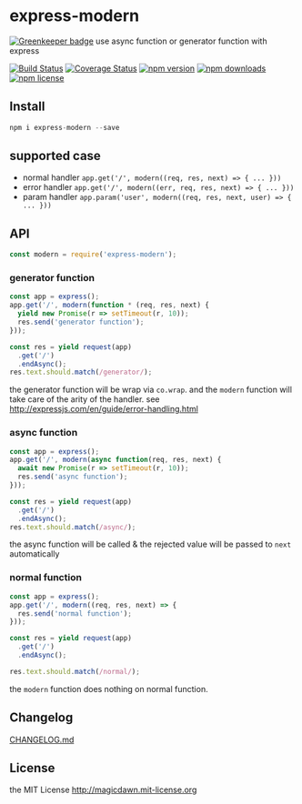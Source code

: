 # express-modern

[![Greenkeeper badge](https://badges.greenkeeper.io/magicdawn/express-modern.svg)](https://greenkeeper.io/)
use async function or generator function with express

[![Build Status](https://img.shields.io/travis/magicdawn/express-modern.svg?style=flat-square)](https://travis-ci.org/magicdawn/express-modern)
[![Coverage Status](https://img.shields.io/coveralls/magicdawn/express-modern.svg?style=flat-square)](https://coveralls.io/github/magicdawn/express-modern?branch=master)
[![npm version](https://img.shields.io/npm/v/express-modern.svg?style=flat-square)](https://www.npmjs.com/package/express-modern)
[![npm downloads](https://img.shields.io/npm/dm/express-modern.svg?style=flat-square)](https://www.npmjs.com/package/express-modern)
[![npm license](https://img.shields.io/npm/l/express-modern.svg?style=flat-square)](http://magicdawn.mit-license.org)

## Install

```js
npm i express-modern --save
```

## supported case

- normal handler `app.get('/', modern((req, res, next) => { ... }))`
- error handler `app.get('/', modern((err, req, res, next) => { ... }))`
- param handler `app.param('user', modern((req, res, next, user) => { ... }))`

## API

```js
const modern = require('express-modern');
```

### generator function

```js
const app = express();
app.get('/', modern(function * (req, res, next) {
  yield new Promise(r => setTimeout(r, 10));
  res.send('generator function');
}));

const res = yield request(app)
  .get('/')
  .endAsync();
res.text.should.match(/generator/);
```

the generator function will be wrap via `co.wrap`. and the `modern` function
will take care of the arity of the handler. see http://expressjs.com/en/guide/error-handling.html

### async function

```js
const app = express();
app.get('/', modern(async function(req, res, next) {
  await new Promise(r => setTimeout(r, 10));
  res.send('async function');
}));

const res = yield request(app)
  .get('/')
  .endAsync();
res.text.should.match(/async/);
```

the async function will be called & the rejected value will be passed to `next` automatically

### normal function

```js
const app = express();
app.get('/', modern((req, res, next) => {
  res.send('normal function');
}));

const res = yield request(app)
  .get('/')
  .endAsync();

res.text.should.match(/normal/);
```

the `modern` function does nothing on normal function.

## Changelog

[CHANGELOG.md](CHANGELOG.md)

## License

the MIT License http://magicdawn.mit-license.org